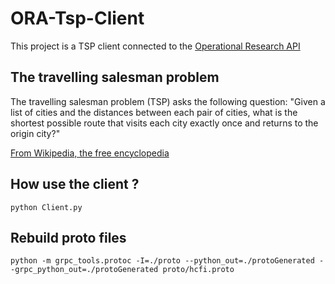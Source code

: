 # ORA-Tsp-Client
This project is a TSP client connected to the  [Operational Research API](https://github.com/geoffreyp/OperationalResearchWebAPI)

## The travelling salesman problem
The travelling salesman problem (TSP) asks the following question: "Given a list of cities and the distances between each pair of cities, what is the shortest possible route that visits each city exactly once and returns to the origin city?"

[From Wikipedia, the free encyclopedia](https://en.wikipedia.org/wiki/Travelling_salesman_problem)

## How use the client ?
```
python Client.py
```

## Rebuild proto files
```
python -m grpc_tools.protoc -I=./proto --python_out=./protoGenerated --grpc_python_out=./protoGenerated proto/hcfi.proto
```
